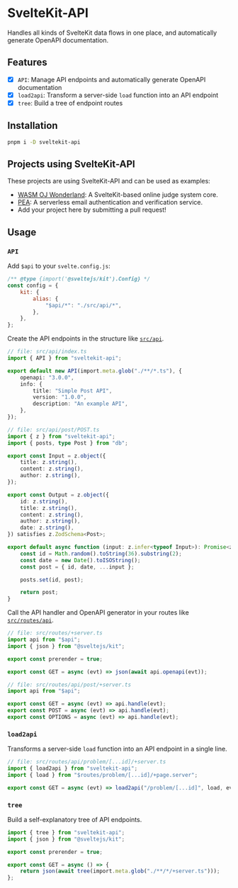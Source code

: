 # SvelteKit-API

Handles all kinds of SvelteKit data flows in one place, and automatically generate OpenAPI documentation.

## Features

-   [x] `API`: Manage API endpoints and automatically generate OpenAPI documentation
-   [x] `load2api`: Transform a server-side `load` function into an API endpoint
-   [x] `tree`: Build a tree of endpoint routes

## Installation

```bash
pnpm i -D sveltekit-api
```

## Projects using SvelteKit-API

These projects are using SvelteKit-API and can be used as examples:

-   [WASM OJ Wonderland](https://github.com/wasm-oj/wonderland): A SvelteKit-based online judge system core.
-   [PEA](https://github.com/JacobLinCool/pea): A serverless email authentication and verification service.
-   Add your project here by submitting a pull request!

## Usage

### `API`

Add `$api` to your `svelte.config.js`:

```js
/** @type {import('@sveltejs/kit').Config} */
const config = {
    kit: {
        alias: {
            "$api/*": "./src/api/*",
        },
    },
};
```

Create the API endpoints in the structure like [`src/api`](./src/api).

```ts
// file: src/api/index.ts
import { API } from "sveltekit-api";

export default new API(import.meta.glob("./**/*.ts"), {
    openapi: "3.0.0",
    info: {
        title: "Simple Post API",
        version: "1.0.0",
        description: "An example API",
    },
});
```

```ts
// file: src/api/post/POST.ts
import { z } from "sveltekit-api";
import { posts, type Post } from "db";

export const Input = z.object({
    title: z.string(),
    content: z.string(),
    author: z.string(),
});

export const Output = z.object({
    id: z.string(),
    title: z.string(),
    content: z.string(),
    author: z.string(),
    date: z.string(),
}) satisfies z.ZodSchema<Post>;

export default async function (input: z.infer<typeof Input>): Promise<z.infer<typeof Output>> {
    const id = Math.random().toString(36).substring(2);
    const date = new Date().toISOString();
    const post = { id, date, ...input };

    posts.set(id, post);

    return post;
}
```

Call the API handler and OpenAPI generator in your routes like [`src/routes/api`](./src/routes/api).

```ts
// file: src/routes/+server.ts
import api from "$api";
import { json } from "@sveltejs/kit";

export const prerender = true;

export const GET = async (evt) => json(await api.openapi(evt));
```

```ts
// file: src/routes/api/post/+server.ts
import api from "$api";

export const GET = async (evt) => api.handle(evt);
export const POST = async (evt) => api.handle(evt);
export const OPTIONS = async (evt) => api.handle(evt);
```

### `load2api`

Transforms a server-side `load` function into an API endpoint in a single line.

```ts
// file: src/routes/api/problem/[...id]/+server.ts
import { load2api } from "sveltekit-api";
import { load } from "$routes/problem/[...id]/+page.server";

export const GET = async (evt) => load2api("/problem/[...id]", load, evt);
```

### `tree`

Build a self-explanatory tree of API endpoints.

```ts
import { tree } from "sveltekit-api";
import { json } from "@sveltejs/kit";

export const prerender = true;

export const GET = async () => {
    return json(await tree(import.meta.glob("./**/*/+server.ts")));
};
```
